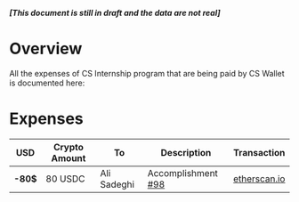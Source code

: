 _**[This document is still in draft and the data are not real]**_

# Overview
All the expenses of CS Internship program that are being paid by CS Wallet is documented here:

# Expenses

| USD | Crypto Amount | To | Description | Transaction |
|--   |--             |--  |--           |--             |
| **-80$** |80 USDC   | Ali Sadeghi | Accomplishment [#98](https://cs-internship/cs-system)| [etherscan.io](etherscan.io)
